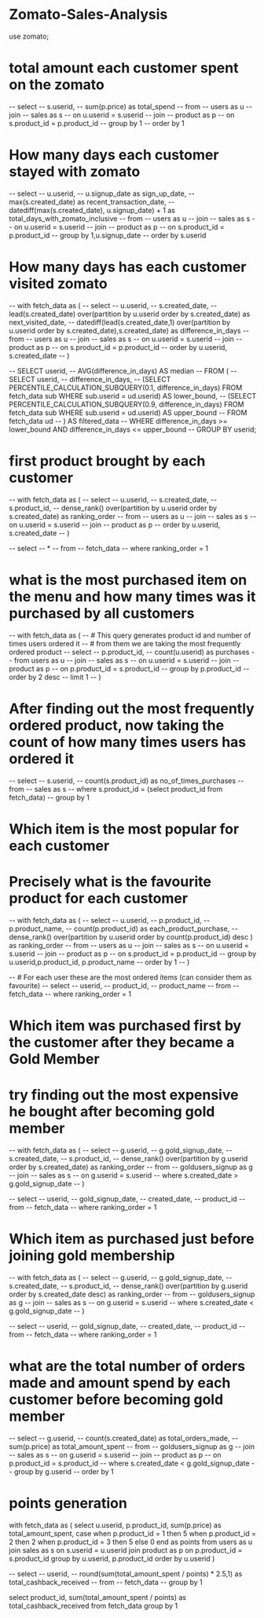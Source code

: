 # Zomato-Sales-Analysis

use zomato;

# total amount each customer spent on the zomato

-- select 
-- s.userid,
-- sum(p.price) as total_spend
-- from 
-- users as u 
-- join 
-- sales as s 
-- on u.userid = s.userid
-- join 
-- product as p
-- on s.product_id = p.product_id
-- group by 1
-- order by 1

# How many days each customer stayed with zomato

-- select 
-- u.userid,
-- u.signup_date as sign_up_date,
-- max(s.created_date) as recent_transaction_date,
-- datediff(max(s.created_date), u.signup_date) + 1 as total_days_with_zomato_inclusive
-- from 
-- users as u 
-- join 
-- sales as s 
-- on u.userid = s.userid
-- join 
-- product as p
-- on s.product_id = p.product_id
-- group by 1,u.signup_date
-- order by s.userid

# How many days has each customer visited zomato

-- with fetch_data as (
-- select 
-- u.userid,
-- s.created_date,
-- lead(s.created_date) over(partition by u.userid order by s.created_date) as next_visited_date,
-- datediff(lead(s.created_date,1) over(partition by u.userid order by s.created_date),s.created_date) as difference_in_days
-- from 
-- users as u 
-- join 
-- sales as s 
-- on u.userid = s.userid
-- join 
-- product as p
-- on s.product_id = p.product_id
-- order by u.userid, s.created_date
-- )

-- SELECT userid,
--        AVG(difference_in_days) AS median
-- FROM (
--     SELECT userid,
--            difference_in_days,
--            (SELECT PERCENTILE_CALCULATION_SUBQUERY(0.1, difference_in_days) FROM fetch_data sub WHERE sub.userid = ud.userid) AS lower_bound,
--            (SELECT PERCENTILE_CALCULATION_SUBQUERY(0.9, difference_in_days) FROM fetch_data sub WHERE sub.userid = ud.userid) AS upper_bound
--     FROM fetch_data ud
-- ) AS filtered_data
-- WHERE difference_in_days >= lower_bound AND difference_in_days <= upper_bound
-- GROUP BY userid;

# first product brought by each customer

-- with fetch_data as (
-- select 
-- u.userid,
-- s.created_date,
-- s.product_id,
-- dense_rank() over(partition by u.userid order by s.created_date) as ranking_order
-- from 
-- users as u 
-- join 
-- sales as s 
-- on u.userid = s.userid
-- join 
-- product as p
-- order by u.userid, s.created_date
-- )

-- select 
-- *
-- from 
-- fetch_data 
-- where ranking_order = 1

# what is the most purchased item on the menu and how many times was it purchased by all customers

-- with fetch_data as (
-- # This query generates product id and number of times users ordered it
-- # from them we are taking the most frequently ordered product
-- select 
-- p.product_id,
-- count(u.userid) as purchases
-- from users as u 
-- join 
-- sales as s 
-- on u.userid = s.userid
-- join 
-- product as p
-- on p.product_id = s.product_id
-- group by p.product_id
-- order by 2 desc 
-- limit 1
-- )

# After finding out the most frequently ordered product, now taking the count of how many times users has ordered it

-- select 
-- s.userid,
-- count(s.product_id) as no_of_times_purchases
-- from 
-- sales as s 
-- where s.product_id = (select product_id from fetch_data)
-- group by 1

# Which item is the most popular for each customer
# Precisely what is the favourite product for each customer

-- with fetch_data as (
-- select 
-- u.userid,
-- p.product_id,
-- p.product_name,
-- count(p.product_id) as each_product_purchase,
-- dense_rank() over(partition by u.userid order by count(p.product_id) desc ) as ranking_order
-- from 
-- users as u 
-- join 
-- sales as s 
-- on u.userid = s.userid
-- join 
-- product as p 
-- on s.product_id = p.product_id
-- group by u.userid,p.product_id, p.product_name
-- order by 1
-- )

-- # For each user these are the most ordered items (can consider them as favourite)
-- select 
-- userid,
-- product_id,
-- product_name
-- from 
-- fetch_data 
-- where ranking_order = 1

# Which item was purchased first by the customer after they became a Gold Member 
# try finding out the most expensive he bought after becoming gold member

-- with fetch_data as (
-- select 
-- g.userid,
-- g.gold_signup_date,
-- s.created_date,
-- s.product_id,
-- dense_rank() over(partition by g.userid order by s.created_date) as ranking_order 
-- from 
-- goldusers_signup as g 
-- join 
-- sales as s 
-- on g.userid = s.userid
-- where s.created_date > g.gold_signup_date
-- )

-- select 
-- userid,
-- gold_signup_date,
-- created_date,
-- product_id
-- from 
-- fetch_data 
-- where ranking_order = 1

# Which item as purchased just before joining gold membership

-- with fetch_data as (
-- select 
-- g.userid,
-- g.gold_signup_date,
-- s.created_date,
-- s.product_id,
-- dense_rank() over(partition by g.userid order by s.created_date desc) as ranking_order
-- from 
-- goldusers_signup as g
-- join 
-- sales as s
-- on g.userid = s.userid
-- where s.created_date < g.gold_signup_date
-- ) 

-- select 
-- userid,
-- gold_signup_date,
-- created_date,
-- product_id
-- from 
-- fetch_data 
-- where ranking_order = 1

# what are the total number of orders made and amount spend by each customer before becoming gold member

-- select 
-- g.userid,
-- count(s.created_date) as total_orders_made,
-- sum(p.price) as total_amount_spent
-- from 
-- goldusers_signup as g 
-- join 
-- sales as s
-- on g.userid = s.userid
-- join 
-- product as p
-- on p.product_id = s.product_id
-- where s.created_date < g.gold_signup_date
-- group by g.userid
-- order by 1

# points generation 

with fetch_data as (
select 
u.userid,
p.product_id,
sum(p.price) as total_amount_spent,
case when p.product_id = 1 then 5 when p.product_id = 2 then 2 when p.product_id = 3 then 5 else 0 end as points
from 
users as u 
join 
sales as s 
on s.userid = u.userid
join 
product as p
on p.product_id = s.product_id
group by u.userid, p.product_id
order by u.userid
)

-- select 
-- userid,
-- round(sum(total_amount_spent / points) * 2.5,1) as total_cashback_received
-- from 
-- fetch_data
-- group by 1

select 
product_id,
sum(total_amount_spent / points)  as total_cashback_received
from 
fetch_data
group by 1
